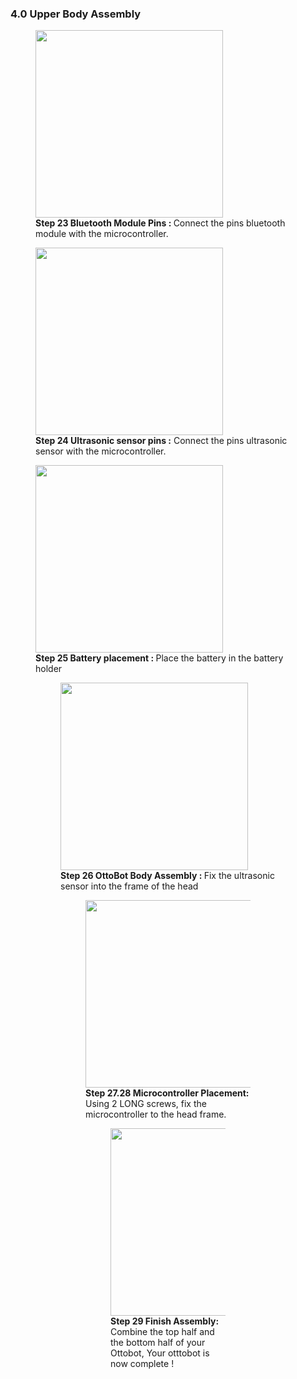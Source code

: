 ### 4.0 Upper Body Assembly
<figure>
	<div style="display:flex;flex-direction:row">
		<img src="/img/step23_Ottobot.png" style="height:300px"/>
	</div>
<figcaption><strong>Step 23 Bluetooth Module Pins : </strong>
Connect the pins bluetooth module with the microcontroller.
</figcaption>
</figure>
<figure>
	<div style="display:flex;flex-direction:row">
		<img src="/img/step24_Ottobot.png" style="height:300px"/>
	</div>
<figcaption>
    <strong>Step 24 Ultrasonic sensor pins :</strong> Connect the pins ultrasonic sensor with the microcontroller.
  </figcaption>
</figure>
<figure>
	<div style="display:flex;flex-direction:row">
		<img src="/img/step25_Ottobot.png" style="height:300px"/>
	</div>
<figcaption><strong>Step 25 Battery placement : </strong>
Place the battery in the battery holder
</figcaption>
<figure>
	<div style="display:flex;flex-direction:row">
		<img src="/img/step26_Ottobot.png" style="height:300px"/>
	</div>
<figcaption><strong>Step 26 OttoBot Body Assembly : </strong>
Fix the ultrasonic sensor into the frame of the head
</figcaption>
<figure>
	<div style="display:flex;flex-direction:row">
		<img src="/img/step27_28_Ottobot.png" style="height:300px"/>
	</div>
<figcaption>
    <strong>Step 27.28 Microcontroller Placement:</strong> Using 2 LONG screws, fix the microcontroller to the head frame. 
</figcaption>
<figure>
	<div style="display:flex;flex-direction:row">
		<img src="/img/step29_Ottobot.png" style="height:300px"/>
	</div>
<figcaption>
    <strong>Step 29 Finish Assembly:</strong> Combine the top half and the bottom half of your Ottobot, Your otttobot is now complete !
</figcaption>